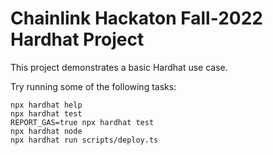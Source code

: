 # Chainlink Hackaton Fall-2022 Hardhat Project

This project demonstrates a basic Hardhat use case. 

Try running some of the following tasks:

```shell
npx hardhat help
npx hardhat test
REPORT_GAS=true npx hardhat test
npx hardhat node
npx hardhat run scripts/deploy.ts
```
